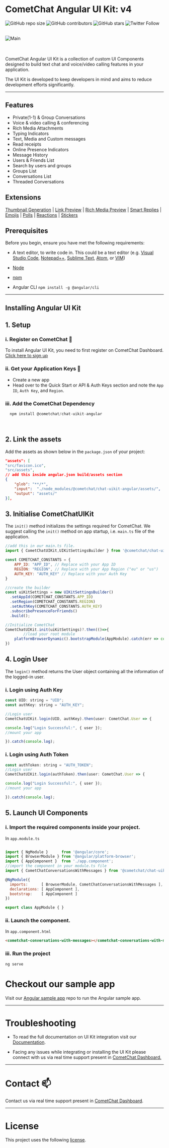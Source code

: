 # CometChat Angular UI Kit: v4

![GitHub repo size](https://img.shields.io/github/repo-size/cometchat-pro/javascript-angular-chat-ui-kit)
![GitHub contributors](https://img.shields.io/github/contributors/cometchat-pro/javascript-angular-chat-ui-kit)
![GitHub stars](https://img.shields.io/github/stars/cometchat-pro/javascript-angular-chat-ui-kit?style=social)
![Twitter Follow](https://img.shields.io/twitter/follow/cometchat?style=social)
</br></br>
<div style="width:100%">
    <div style="width:50%; display:inline-block">
        <div align="center">
          <img align="left" alt="Main" src="./Screenshots/main.png">
        </div>
    </div>
</div>

</br></br>
CometChat Angular UI Kit is a collection of custom UI Components designed to build text chat and voice/video calling features in your application.

The UI Kit is developed to keep developers in mind and aims to reduce development efforts significantly.

---

## Features

- Private(1-1) & Group Conversations
- Voice & video calling & conferencing
- Rich Media Attachments
- Typing Indicators
- Text, Media and Custom messages
- Read receipts
- Online Presence Indicators
- Message History
- Users & Friends List
- Search by users and groups
- Groups List
- Conversations List
- Threaded Conversations

## Extensions

[Thumbnail Generation](https://www.cometchat.com/docs/extensions/thumbnail-generation) | [Link Preview](https://www.cometchat.com/docs/extensions/link-preview) | [Rich Media Preview](https://www.cometchat.com/docs/extensions/rich-media-preview) | [Smart Replies](https://www.cometchat.com/docs/extensions/smart-replies) | [Emojis](https://www.cometchat.com/docs/extensions/emojis) | [Polls](https://www.cometchat.com/docs/extensions/polls) | [Reactions](https://www.cometchat.com/docs/extensions/reactions) | [Stickers](https://www.cometchat.com/docs/extensions/stickers)

## Prerequisites

Before you begin, ensure you have met the following requirements:

- A text editor, to write code in. This could be a text editor (e.g. [Visual Studio Code](https://code.visualstudio.com/), [Notepad++](https://notepad-plus-plus.org/), [Sublime Text](https://www.sublimetext.com/), [Atom](https://atom.io/), or [VIM](https://www.vim.org/))

- [Node](https://nodejs.org/)

- [npm](https://www.npmjs.com/get-npm)

- Angular CLI `npm install -g @angular/cli`

---

## Installing Angular UI Kit

## 1. Setup

### i. Register on CometChat 🔧

To install Angular UI Kit, you need to first register on CometChat Dashboard. <a href="https://app.cometchat.com/signup" target="_blank">Click here to sign up</a>

### ii. Get your Application Keys :key:

- Create a new app
- Head over to the Quick Start or API & Auth Keys section and note the `App ID`, `Auth Key`, and `Region`.

### iii. Add the CometChat Dependency

```javascript
  npm install @cometchat/chat-uikit-angular
```

<br/>

## 2. Link the assets

Add the assets as shown below in the `package.json` of your project:

```json
"assets": [
"src/favicon.ico",
"src/assets",
// add this inside angular.json build/assets section
{
	"glob": "**/*",
	"input":  "./node_modules/@cometchat/chat-uikit-angular/assets/",
	"output": "assets/"
}],
```

## 3. Initialise CometChatUIKit

The `init()` method initializes the settings required for CometChat. We suggest calling the `init()` method on app startup, i.e. `main.ts` file of the application.

```javascript
//add this in our main.ts file.
import { CometChatUIKit,UIKitSettingsBuilder } from '@cometchat/chat-uikit-angular';

const COMETCHAT_CONSTANTS = {
	APP_ID: "APP_ID", // Replace with your App ID
	REGION: "REGION", // Replace with your App Region ("eu" or "us")
	AUTH_KEY: "AUTH_KEY" // Replace with your Auth Key
}

//create the builder
const uiKitSettings = new UIKitSettingsBuilder()
  .setAppId(COMETCHAT_CONSTANTS.APP_ID)
  .setRegion(COMETCHAT_CONSTANTS.REGION)
  .setAuthKey(COMETCHAT_CONSTANTS.AUTH_KEY)
  .subscribePresenceForFriends()
  .build();

//Initialize CometChat
CometChatUIKit.init(uiKitSettings)?.then(()=>{
		//load your root module
    platformBrowserDynamic().bootstrapModule(AppModule).catch(err => console.error(err));
})
```

## 4. Login User

The `login()` method returns the User object containing all the information of the logged-in user.

### i. Login using Auth Key

```javascript
const UID: string = "UID";
const authKey: string = "AUTH_KEY";

//Login user
CometChatUIKit.login(UID, authKey).then(user: CometChat.User => {

console.log("Login Successful:", { user });
//mount your app

}).catch(console.log);
```

### i. Login using Auth Token

```javascript
const authToken: string = "AUTH_TOKEN";
//Login user
CometChatUIKit.login(authToken).then(user: CometChat.User => {

console.log("Login Successful:", { user });
//mount your app

}).catch(console.log);
```

## 5. Launch UI Components

### i. Import the required components inside your project.

In `app.module.ts`

```javascript

import { NgModule }      from '@angular/core';
import { BrowserModule } from '@angular/platform-browser';
import { AppComponent }  from './app.component';
//import the component in your module.ts file
import { CometChatConversationsWithMessages } from '@cometchat/chat-uikit-angular';

@NgModule({
  imports:      [ BrowserModule, CometChatConversationsWithMessages ],
  declarations: [ AppComponent ],
  bootstrap:    [ AppComponent ]
})

export class AppModule { }

```

### ii. Launch the component.

In `app.component.html`

```html
<cometchat-conversations-with-messages></cometchat-conversations-with-messages>
```
### iii. Run the project

```cli
ng serve
```


# Checkout our sample app

Visit our [Angular sample app](https://github.com/cometchat/cometchat-uikit-angular) repo to run the Angular sample app.

---

# Troubleshooting

- To read the full documentation on UI Kit integration visit our [Documentation](https://www.cometchat.com/docs/angular-chat-ui-kit/overview).

- Facing any issues while integrating or installing the UI Kit please connect with us via real time support present in <a href="https://app.cometchat.com/" target="_blank">CometChat Dashboard.</a>

---


# Contact :mailbox:

Contact us via real time support present in [CometChat Dashboard](https://app.cometchat.com/).

---

# License

This project uses the following [license](https://github.com/cometchat/.github/blob/master/LICENSE).
